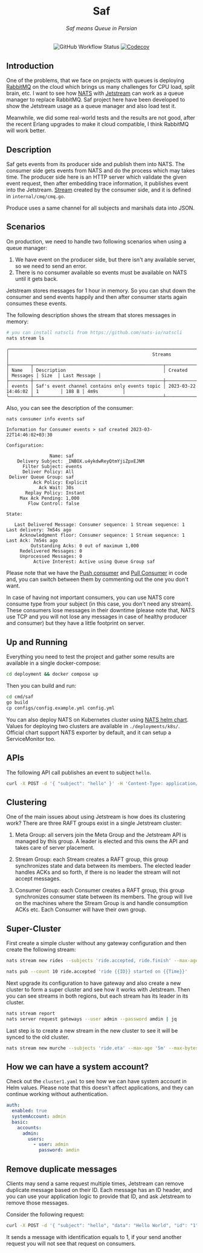 <h1 align="center">Saf</h1>
<h6 align="center">Saf means Queue in Persian</h6>

<p align="center">
  <img src="https://img.shields.io/github/actions/workflow/status/1995parham/saf/ci.yaml?label=ci&logo=github&style=for-the-badge&branch=main" alt="GitHub Workflow Status" />
  <a href="https://codecov.io/gh/1995parham/saf">
    <img src="https://img.shields.io/codecov/c/gh/1995parham/saf?logo=codecov&style=for-the-badge" alt="Codecov" />
  </a>
</p>

## Introduction

One of the problems, that we face on projects with queues is deploying [RabbitMQ](https://www.rabbitmq.com/) on the cloud which brings us many challenges for CPU load, split brain, etc.
I want to see how [NATS](https://nats.io/) with [Jetstream](https://docs.nats.io/nats-concepts/jetstream) can work as a queue manager to replace RabbitMQ.
Saf project here have been developed to show the Jetstream usage as a queue manager and also load test it.

Meanwhile, we did some real-world tests and the results are not good, after the recent Erlang upgrades to make it cloud compatible,
I think RabbitMQ will work better.

## Description

Saf gets events from its producer side and publish them into NATS.
The consumer side gets events from NATS and do the process which may takes time.
The producer side here is an HTTP server which validate the given event request, then
after embedding trace information, it publishes event into the Jetstream.
[Stream](https://docs.nats.io/nats-concepts/jetstream/streams) created by the consumer side, and it is defined in `internal/cmq/cmq.go`.

Produce uses a same channel for all subjects and marshals data into JSON.

## Scenarios

On production, we need to handle two following scenarios when using a queue manager:

1. We have event on the producer side, but there isn't any available server, so we need to send an error.
2. There is no consumer available so events must be available on NATS until it gets back.

Jetstream stores messages for 1 hour in memory. So you can shut down the consumer
and send events happily and then after consumer starts again consumes these events.

The following description shows the stream that stores messages in memory:

```bash
# you can install natscli from https://github.com/nats-io/natscli
nats stream ls
```

```
╭─────────────────────────────────────────────────────────────────────────────────────────────────────────────────╮
│                                                     Streams                                                     │
├────────┬────────────────────────────────────────────────┬─────────────────────┬──────────┬───────┬──────────────┤
│ Name   │ Description                                    │ Created             │ Messages │ Size  │ Last Message │
├────────┼────────────────────────────────────────────────┼─────────────────────┼──────────┼───────┼──────────────┤
│ events │ Saf's event channel contains only events topic │ 2023-03-22 14:46:02 │ 1        │ 188 B │ 4m9s         │
╰────────┴────────────────────────────────────────────────┴─────────────────────┴──────────┴───────┴──────────────╯
```

Also, you can see the description of the consumer:

```bash
nats consumer info events saf
```

```
Information for Consumer events > saf created 2023-03-22T14:46:02+03:30

Configuration:

                Name: saf
    Delivery Subject: _INBOX.u4ykdwReyQtmYjiZpxEJNM
      Filter Subject: events
      Deliver Policy: All
 Deliver Queue Group: saf
          Ack Policy: Explicit
            Ack Wait: 30s
       Replay Policy: Instant
     Max Ack Pending: 1,000
        Flow Control: false

State:

   Last Delivered Message: Consumer sequence: 1 Stream sequence: 1 Last delivery: 7m54s ago
     Acknowledgment floor: Consumer sequence: 1 Stream sequence: 1 Last Ack: 7m54s ago
         Outstanding Acks: 0 out of maximum 1,000
     Redelivered Messages: 0
     Unprocessed Messages: 0
          Active Interest: Active using Queue Group saf
```

Please note that we have the [Push consumer](https://natsbyexample.com/examples/jetstream/push-consumer/go)
and [Pull Consumer](https://natsbyexample.com/examples/jetstream/pull-consumer/go) in code and,
you can switch between them by commenting out the one you don't want.

In case of having not important consumers, you can use NATS core consume type from your subject
(in this case, you don't need any stream). These consumers lose messages in their downtime
(please note that, NATS use TCP and you will not lose any messages in case of healthy producer and consumer)
but they have a little footprint on server.

## Up and Running

Everything you need to test the project and gather some results are available
in a single docker-compose:

```bash
cd deployment && docker compose up
```

Then you can build and run:

```bash
cd cmd/saf
go build
cp configs/config.example.yml config.yml
```

You can also deploy NATS on Kubernetes cluster using [NATS helm chart](https://github.com/nats-io/k8s).
Values for deploying two clusters are available in `./deployments/k8s/`.
Official chart support NATS exporter by default, and it can setup a ServiceMonitor too.

## APIs

The following API call publishes an event to subject `hello`.

```bash
curl -X POST -d '{ "subject": "hello" }' -H 'Content-Type: application/json' http://127.0.0.1:1378/api/event
```

## Clustering

One of the main issues about using Jetstream is how does its clustering work?
There are three RAFT groups exist in a single Jetstream cluster:

1. Meta Group: all servers join the Meta Group and the Jetstream API is managed by this group.
   A leader is elected and this owns the API and takes care of server placement.

2. Stream Group: each Stream creates a RAFT group, this group synchronizes state and data between its members.
   The elected leader handles ACKs and so forth, if there is no leader the stream will not accept messages.

3. Consumer Group: each Consumer creates a RAFT group, this group synchronizes consumer state between its members.
   The group will live on the machines where the Stream Group is and handle consumption ACKs etc. Each Consumer will have their own group.

## Super-Cluster

First create a simple cluster without any gateway configuration and then create the following stream:

```bash
nats stream new rides --subjects 'ride.accepted, ride.finish' --max-age '5m' --max-bytes '10m' --replicas 2 --storage memory --retention limits --discard old

nats pub --count 10 ride.accepted 'ride {{ID}} started on {{Time}}'
```

Next upgrade its configuration to have gateway and also create a new cluster to form a super cluster and see how it works with Jetstream.
Then you can see streams in both regions, but each stream has its leader in its cluster.

```bash
nats stream report
nats server request gateways --user admin --password amdin | jq
```

Last step is to create a new stream in the new cluster to see it will be synced to the old cluster.

```bash
nats stream new murche --subjects 'ride.eta' --max-age '5m' --max-bytes '10m' --replicas 2 --storage memory --retention limits --discard old
```

## How we can have a system account?

Check out the `cluster1.yaml` to see how we can have system account in Helm values.
Please note that this doesn't affect applications, and they can continue working without authentication.

```yaml
auth:
  enabled: true
  systemAccount: admin
  basic:
    accounts:
      admin:
        users:
          - user: admin
            password: amdin
```

## Remove duplicate messages

Clients may send a same request multiple times, Jetstream can remove duplicate message based on their ID.
Each message has an ID header, and you can use your application logic to provide that ID, and ask Jetstream
to remove those messages.

Consider the following request:

```bash
curl -X POST -d '{ "subject": "hello", "data": "Hello World", "id": "1" }' -H 'Content-Type: application/json' http://127.0.0.1:1378/api/event
```

It sends a message with identification equals to 1, if your send another request you will not see that request on consumers.
